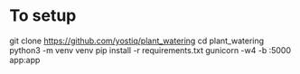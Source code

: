 # To setup

git clone https://github.com/yostiq/plant_watering
cd plant_watering
python3 -m venv venv
pip install -r requirements.txt
gunicorn -w4 -b <LOCAL IP>:5000 app:app
